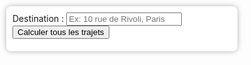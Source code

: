 <!DOCTYPE html>
<html lang="fr">
<head>
  <meta charset="UTF-8" />
  <title>Classement des trajets</title>
  <meta name="viewport" content="width=device-width, initial-scale=1.0">
  <link rel="stylesheet" href="https://unpkg.com/leaflet/dist/leaflet.css" />
  <style>
    html, body {
      height: 100%;
      margin: 0;
      padding: 0;
    }
    #map {
      position: absolute;
      top: 0;
      left: 0;
      height: 100%;
      width: 100%;
    }
    #controls {
      position: absolute;
      top: 10px;
      left: 10px;
      z-index: 1000;
      background: white;
      padding: 10px;
      border-radius: 8px;
      box-shadow: 0 0 8px rgba(0,0,0,0.3);
      max-width: 350px;
    }
    #results {
      margin-top: 10px;
      font-size: 14px;
      max-height: 300px;
      overflow-y: auto;
    }
  </style>
</head>
<body>
  <div id="controls">
    <label for="destination">Destination :</label>
    <input type="text" id="destination" placeholder="Ex: 10 rue de Rivoli, Paris" />
    <button onclick="calculateAllRoutes()">Calculer tous les trajets</button>
    <div id="results"></div>
  </div>
  <div id="map"></div>

  <script src="https://unpkg.com/leaflet/dist/leaflet.js"></script>
  <script>
    const map = L.map('map').setView([48.845, 2.36], 12);
    L.tileLayer('https://{s}.tile.openstreetmap.org/{z}/{x}/{y}.png', {
      maxZoom: 19,
      attribution: '&copy; OpenStreetMap contributors'
    }).addTo(map);

    const points = {
      "Bercy": [48.8324, 2.3874],
      "Gare de Lyon": [48.8412, 2.3723],
      "Place d'Italie": [48.8362, 2.3613],
      "Boulogne-Billancourt": [48.8297, 2.2547],
      "Neuilly Saint-Jean-Baptiste": [48.8847, 2.2669]
    };

    function getBoostMessage(distanceKm) {
      if (distanceKm < 6) return "No boost required";
      if (distanceKm < 10) return "Apply €3 boost";
      if (distanceKm < 15) return "Apply €6 boost";
      return "Apply €6 boost and inform OPS team";
    }

    async function calculateAllRoutes() {
      const destinationInput = document.getElementById('destination').value;
      const resultsDiv = document.getElementById('results');
      resultsDiv.innerHTML = "Calcul en cours...";
      map.eachLayer(layer => {
        if (layer instanceof L.Polyline || layer instanceof L.Marker) {
          map.removeLayer(layer);
        }
      });

      try {
        const geoRes = await fetch(`https://nominatim.openstreetmap.org/search?format=json&q=${encodeURIComponent(destinationInput)}`);
        const geoData = await geoRes.json();

        if (!geoData.length) {
          resultsDiv.innerHTML = "Adresse introuvable.";
          return;
        }

        const destLat = parseFloat(geoData[0].lat);
        const destLon = parseFloat(geoData[0].lon);
        const destCoords = [destLat, destLon];
        L.marker(destCoords).addTo(map).bindPopup("Destination").openPopup();

        const results = await Promise.all(Object.entries(points).map(async ([name, coords]) => {
          const url = `https://router.project-osrm.org/route/v1/driving/${coords[1]},${coords[0]};${destLon},${destLat}?overview=full&geometries=geojson&alternatives=true`;
          try {
            const res = await fetch(url);
            const data = await res.json();
            if (!data.routes || !data.routes.length) throw new Error('No route');

            const bestRoute = data.routes.reduce((min, r) => r.duration < min.duration ? r : min, data.routes[0]);

            const distanceKm = bestRoute.distance / 1000;
            const durationMin = bestRoute.duration / 60;
            const boost = getBoostMessage(distanceKm);

            L.geoJSON(bestRoute.geometry, { color: 'blue' }).addTo(map);
            L.marker(coords).addTo(map).bindPopup(name);

            return { name, distanceKm, durationMin, boost };
          } catch {
            return { name, error: true };
          }
        }));

        const valid = results.filter(r => !r.error);
        valid.sort((a, b) => a.distanceKm - b.distanceKm);

        let output = '<b>Classement par distance (km)</b><ul>' +
          valid.map(r => `<li><b>${r.name}</b>: ${r.distanceKm.toFixed(2)} km - ${r.durationMin.toFixed(1)} min<br>${r.boost}</li>`).join('') + '</ul>';

        const errors = results.filter(r => r.error);
        if (errors.length) {
          output += '<b>Erreurs :</b><ul>' +
            errors.map(r => `<li><b>${r.name}</b>: itinéraire non disponible</li>`).join('') + '</ul>';
        }

        resultsDiv.innerHTML = output;

      } catch (err) {
        resultsDiv.innerHTML = "Erreur lors du calcul.";
        console.error(err);
      }
    }
  </script>
</body>
</html>
